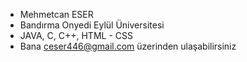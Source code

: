 - Mehmetcan ESER
- Bandırma Onyedi Eylül Üniversitesi
- JAVA, C, C++, HTML - CSS
- Bana ceser446@gmail.com üzerinden ulaşabilirsiniz

<!---
mces58/mces58 is a ✨ special ✨ repository because its `README.md` (this file) appears on your GitHub profile.
You can click the Preview link to take a look at your changes.
--->
